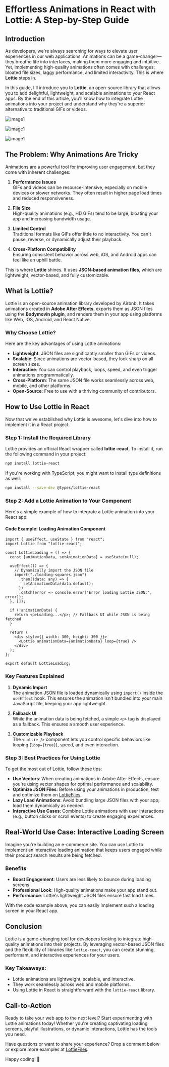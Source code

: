 # Effortless Animations in React with Lottie: A Step-by-Step Guide

## Introduction

As developers, we're always searching for ways to elevate user experiences in our web applications. Animations can be a game-changer—they breathe life into interfaces, making them more engaging and intuitive. Yet, implementing high-quality animations often comes with challenges: bloated file sizes, laggy performance, and limited interactivity. This is where **Lottie** steps in.

In this guide, I'll introduce you to **Lottie**, an open-source library that allows you to add delightful, lightweight, and scalable animations to your React apps. By the end of this article, you'll know how to integrate Lottie animations into your project and understand why they're a superior alternative to traditional GIFs or videos.

![image1](assets/image1.png)

![image1](assets/image2.png)

![image1](assets/image3.png)

## The Problem: Why Animations Are Tricky

Animations are a powerful tool for improving user engagement, but they come with inherent challenges:

1. **Performance Issues**  
   GIFs and videos can be resource-intensive, especially on mobile devices or slower networks. They often result in higher page load times and reduced responsiveness.

2. **File Size**  
   High-quality animations (e.g., HD GIFs) tend to be large, bloating your app and increasing bandwidth usage.

3. **Limited Control**  
   Traditional formats like GIFs offer little to no interactivity. You can't pause, reverse, or dynamically adjust their playback.

4. **Cross-Platform Compatibility**  
   Ensuring consistent behavior across web, iOS, and Android apps can feel like an uphill battle.

This is where **Lottie** shines. It uses **JSON-based animation files**, which are lightweight, vector-based, and fully customizable.

## What is Lottie?

Lottie is an open-source animation library developed by Airbnb. It takes animations created in **Adobe After Effects**, exports them as JSON files using the **Bodymovin plugin**, and renders them in your app using platforms like Web, iOS, Android, and React Native.

### Why Choose Lottie?

Here are the key advantages of using Lottie animations:

- **Lightweight**: JSON files are significantly smaller than GIFs or videos.
- **Scalable**: Since animations are vector-based, they look sharp on all screen sizes.
- **Interactive**: You can control playback, loops, speed, and even trigger animations programmatically.
- **Cross-Platform**: The same JSON file works seamlessly across web, mobile, and other platforms.
- **Open-Source**: Free to use with a thriving community of contributors.

## How to Use Lottie in React

Now that we've established why Lottie is awesome, let's dive into how to implement it in a React project.

### Step 1: Install the Required Library

Lottie provides an official React wrapper called **lottie-react**. To install it, run the following command in your project:

```bash
npm install lottie-react
```

If you're working with TypeScript, you might want to install type definitions as well:

```bash
npm install --save-dev @types/lottie-react
```

### Step 2: Add a Lottie Animation to Your Component

Here's a simple example of how to integrate a Lottie animation into your React app:

#### Code Example: Loading Animation Component

```tsx
import { useEffect, useState } from "react";
import Lottie from "lottie-react";

const LottieLoading = () => {
  const [animationData, setAnimationData] = useState(null);

  useEffect(() => {
    // Dynamically import the JSON file
    import("./loading-squares.json")
      .then((data: any) => {
        setAnimationData(data.default);
      })
      .catch(error => console.error("Error loading Lottie JSON:", error));
  }, []);

  if (!animationData) {
    return <p>Loading...</p>; // Fallback UI while JSON is being fetched
  }

  return (
    <div style={{ width: 300, height: 300 }}>
      <Lottie animationData={animationData} loop={true} />
    </div>
  );
};

export default LottieLoading;
```

### Key Features Explained

1. **Dynamic Import**  
   The animation JSON file is loaded dynamically using `import()` inside the `useEffect` hook. This ensures the animation isn't bundled into your main JavaScript file, keeping your app lightweight.

2. **Fallback UI**  
   While the animation data is being fetched, a simple `<p>` tag is displayed as a fallback. This ensures a smooth user experience.

3. **Customizable Playback**  
   The `<Lottie />` component lets you control specific behaviors like looping (`loop={true}`), speed, and even interaction.

### Step 3: Best Practices for Using Lottie

To get the most out of Lottie, follow these tips:

- **Use Vectors**: When creating animations in Adobe After Effects, ensure you're using vector shapes for optimal performance and scalability.
- **Optimize JSON Files**: Before using your animations in production, test and optimize them on [LottieFiles](https://lottiefiles.com/preview).
- **Lazy Load Animations**: Avoid bundling large JSON files with your app; load them dynamically as needed.
- **Interactive Use Cases**: Combine Lottie animations with user interactions (e.g., button clicks or scroll events) to create engaging experiences.

## Real-World Use Case: Interactive Loading Screen

Imagine you're building an e-commerce site. You can use Lottie to implement an interactive loading animation that keeps users engaged while their product search results are being fetched.

### Benefits

- **Boost Engagement**: Users are less likely to bounce during loading screens.
- **Professional Look**: High-quality animations make your app stand out.
- **Performance**: Lottie's lightweight JSON files ensure fast load times.

With the code example above, you can easily implement such a loading screen in your React app.

## Conclusion

Lottie is a game-changing tool for developers looking to integrate high-quality animations into their projects. By leveraging vector-based JSON files and the flexibility of libraries like `lottie-react`, you can create stunning, performant, and interactive experiences for your users.

### Key Takeaways:

- Lottie animations are lightweight, scalable, and interactive.
- They work seamlessly across web and mobile platforms.
- Using Lottie in React is straightforward with the `lottie-react` library.

## Call-to-Action

Ready to take your web app to the next level? Start experimenting with Lottie animations today! Whether you're creating captivating loading screens, playful illustrations, or dynamic interactions, Lottie has the tools you need.

Have questions or want to share your experience? Drop a comment below or explore more examples at [LottieFiles](https://lottiefiles.com/). 

Happy coding! 🚀
